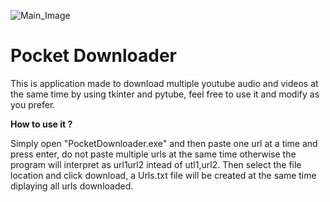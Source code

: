
![Main_Image](https://carabineirosblog.files.wordpress.com/2018/06/youtube-new-logo-1068x297.jpg)

# Pocket Downloader

This is application made to download multiple youtube audio and videos at the same time by using tkinter and pytube, feel free to use it and modify as you prefer.

**How to use it ?**

Simply open "PocketDownloader.exe" and then paste one url at a time and press enter, do not paste multiple urls at the same time otherwise the program will interpret as url1url2 intead of utl1,url2. Then select the file location and click download, a Urls.txt  file will be created at the same time diplaying all urls downloaded.


